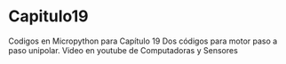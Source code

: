 # Capitulo19
Codigos en Micropython para Capítulo 19 
Dos códigos para motor paso a paso unipolar. Video en youtube de Computadoras y Sensores
